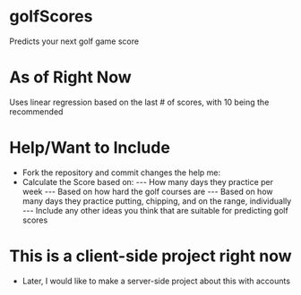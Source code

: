 # golfScores
Predicts your next golf game score
# As of Right Now
Uses linear regression based on the last # of scores, with 10 being the recommended
# Help/Want to Include
- Fork the repository and commit changes the help me:
- Calculate the Score based on:
--- How many days they practice per week
--- Based on how hard the golf courses are
--- Based on how many days they practice putting, chipping, and on the range, individually
--- Include any other ideas you think that are suitable for predicting golf scores
# This is a client-side project right now
- Later, I would like to make a server-side project about this with accounts

 

